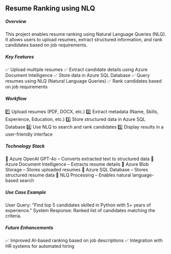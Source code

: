 ## Resume Ranking using NLQ
##### Overview
This project enables resume ranking using Natural Language Queries (NLQ). It allows users to upload resumes, extract structured information, and rank candidates based on job requirements.

##### Key Features
✅ Upload multiple resumes
✅ Extract candidate details using Azure Document Intelligence
✅ Store data in Azure SQL Database
✅ Query resumes using NLQ (Natural Language Queries)
✅ Rank candidates based on job requirements

##### Workflow
1️⃣ Upload resumes (PDF, DOCX, etc.)
2️⃣ Extract metadata (Name, Skills, Experience, Education, etc.)
3️⃣ Store structured data in Azure SQL Database
4️⃣ Use NLQ to search and rank candidates
5️⃣ Display results in a user-friendly interface

##### Technology Stack
🔹 Azure OpenAI GPT-4o – Converts extracted text to structured data
🔹 Azure Document Intelligence – Extracts resume details
🔹 Azure Blob Storage – Stores uploaded resumes
🔹 Azure SQL Database – Stores structured resume data
🔹 NLQ Processing – Enables natural language-based search

##### Use Case Example
User Query: "Find top 5 candidates skilled in Python with 5+ years of experience."
System Response: Ranked list of candidates matching the criteria.

##### Future Enhancements
✅ Improved AI-based ranking based on job descriptions
✅ Integration with HR systems for automated hiring
